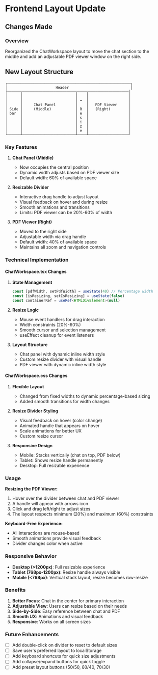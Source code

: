 # Frontend Layout Update

## Changes Made

### Overview
Reorganized the ChatWorkspace layout to move the chat section to the middle and add an adjustable PDF viewer window on the right side.

## New Layout Structure

```
┌────────────────────────────────────────────────────────┐
│                      Header                            │
├──────┬────────────────────────┬────┬──────────────────┤
│      │                        │    │                  │
│      │                        │ ↔  │                  │
│      │     Chat Panel         │    │   PDF Viewer     │
│ Side │     (Middle)           │ R  │   (Right)        │
│ bar  │                        │ e  │                  │
│      │                        │ s  │                  │
│      │                        │ i  │                  │
│      │                        │ z  │                  │
│      │                        │ e  │                  │
└──────┴────────────────────────┴────┴──────────────────┘
```

### Key Features

1. **Chat Panel (Middle)**
   - Now occupies the central position
   - Dynamic width adjusts based on PDF viewer size
   - Default width: 60% of available space

2. **Resizable Divider**
   - Interactive drag handle to adjust layout
   - Visual feedback on hover and during resize
   - Smooth animations and transitions
   - Limits: PDF viewer can be 20%-60% of width

3. **PDF Viewer (Right)**
   - Moved to the right side
   - Adjustable width via drag handle
   - Default width: 40% of available space
   - Maintains all zoom and navigation controls

### Technical Implementation

#### ChatWorkspace.tsx Changes

1. **State Management**
   ```typescript
   const [pdfWidth, setPdfWidth] = useState(40) // Percentage width
   const [isResizing, setIsResizing] = useState(false)
   const containerRef = useRef<HTMLDivElement>(null)
   ```

2. **Resize Logic**
   - Mouse event handlers for drag interaction
   - Width constraints (20%-60%)
   - Smooth cursor and selection management
   - useEffect cleanup for event listeners

3. **Layout Structure**
   - Chat panel with dynamic inline width style
   - Custom resize divider with visual handle
   - PDF viewer with dynamic inline width style

#### ChatWorkspace.css Changes

1. **Flexible Layout**
   - Changed from fixed widths to dynamic percentage-based sizing
   - Added smooth transitions for width changes

2. **Resize Divider Styling**
   - Visual feedback on hover (color change)
   - Animated handle that appears on hover
   - Scale animations for better UX
   - Custom resize cursor

3. **Responsive Design**
   - Mobile: Stacks vertically (chat on top, PDF below)
   - Tablet: Shows resize handle permanently
   - Desktop: Full resizable experience

### Usage

**Resizing the PDF Viewer:**
1. Hover over the divider between chat and PDF viewer
2. A handle will appear with arrows icon
3. Click and drag left/right to adjust sizes
4. The layout respects minimum (20%) and maximum (60%) constraints

**Keyboard-Free Experience:**
- All interactions are mouse-based
- Smooth animations provide visual feedback
- Divider changes color when active

### Responsive Behavior

- **Desktop (>1200px)**: Full resizable experience
- **Tablet (768px-1200px)**: Resize handle always visible
- **Mobile (<768px)**: Vertical stack layout, resize becomes row-resize

### Benefits

1. **Better Focus**: Chat in the center for primary interaction
2. **Adjustable View**: Users can resize based on their needs
3. **Side-by-Side**: Easy reference between chat and PDF
4. **Smooth UX**: Animations and visual feedback
5. **Responsive**: Works on all screen sizes

### Future Enhancements

- [ ] Add double-click on divider to reset to default sizes
- [ ] Save user's preferred layout to localStorage
- [ ] Add keyboard shortcuts for quick size adjustments
- [ ] Add collapse/expand buttons for quick toggle
- [ ] Add preset layout buttons (50/50, 60/40, 70/30)
